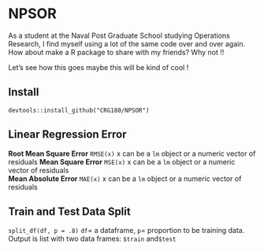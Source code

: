 # NPSOR

As a student at the Naval Post Graduate School studying Operations Research, I find myself using a lot of the same code over and over again. How about make a R package to share with my friends? Why not !!

Let’s see how this goes maybe this will be kind of cool !

## Install

`devtools::install_github("CRG180/NPSOR")`

## Linear Regression Error

**Root Mean Square Error** `RMSE(x)` x can be a `lm` object or a numeric vector of residuals 
**Mean Square Error** `MSE(x)` x can be a `lm` object or a numeric vector of residuals <br>
**Mean Absolute Error** `MAE(x)` x can be a `lm` object or a numeric vector of residuals

## Train and Test Data Split 
`split_df(df, p = .8)` `df`= a dataframe, `p`= proportion to be training data. Output is list with two data frames: `$train` and`$test`  
